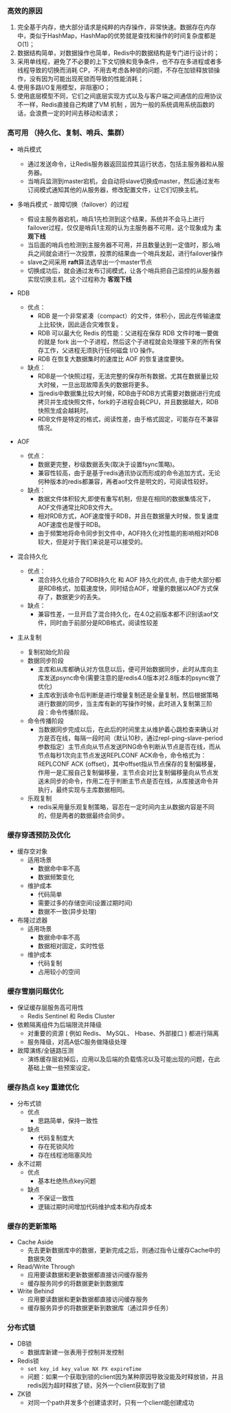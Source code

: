 ### 高效的原因

1. 完全基于内存，绝大部分请求是纯粹的内存操作，非常快速。数据存在内存中，类似于HashMap，HashMap的优势就是查找和操作的时间复杂度都是O(1)；
2. 数据结构简单，对数据操作也简单，Redis中的数据结构是专门进行设计的；
3. 采用单线程，避免了不必要的上下文切换和竞争条件，也不存在多进程或者多线程导致的切换而消耗 CP，不用去考虑各种锁的问题，不存在加锁释放锁操作，没有因为可能出现死锁而导致的性能消耗；
4. 使用多路I/O复用模型，非阻塞IO；
5. 使用底层模型不同，它们之间底层实现方式以及与客户端之间通信的应用协议不一样，Redis直接自己构建了VM 机制 ，因为一般的系统调用系统函数的话，会浪费一定的时间去移动和请求；

### 高可用 （持久化、复制、哨兵、集群）

* 哨兵模式
    - 通过发送命令，让Redis服务器返回监控其运行状态，包括主服务器和从服务器。
    - 当哨兵监测到master宕机，会自动将slave切换成master，然后通过发布订阅模式通知其他的从服务器，修改配置文件，让它们切换主机。
* 多哨兵模式 - 故障切换（failover）的过程
    - 假设主服务器宕机，哨兵1先检测到这个结果，系统并不会马上进行failover过程，仅仅是哨兵1主观的认为主服务器不可用，这个现象成为 **主观下线**
    - 当后面的哨兵也检测到主服务器不可用，并且数量达到一定值时，那么哨兵之间就会进行一次投票，投票的结果由一个哨兵发起，进行failover操作
    - slave之间采用 **raft**算法选举出一个master节点
    - 切换成功后，就会通过发布订阅模式，让各个哨兵把自己监控的从服务器实现切换主机，这个过程称为 **客观下线**

* RDB
    - 优点：
        + RDB 是一个非常紧凑（compact）的文件，体积小，因此在传输速度上比较快，因此适合灾难恢复。 
        + RDB 可以最大化 Redis 的性能：父进程在保存 RDB 文件时唯一要做的就是 fork 出一个子进程，然后这个子进程就会处理接下来的所有保存工作，父进程无须执行任何磁盘 I/O 操作。
        + RDB 在恢复大数据集时的速度比 AOF 的恢复速度要快。
    - 缺点：
        + RDB是一个快照过程，无法完整的保存所有数据，尤其在数据量比较大时候，一旦出现故障丢失的数据将更多。
        + 当redis中数据集比较大时候，RDB由于RDB方式需要对数据进行完成拷贝并生成快照文件，fork的子进程会耗CPU，并且数据越大，RDB快照生成会越耗时。
        + RDB文件是特定的格式，阅读性差，由于格式固定，可能存在不兼容情况。
* AOF
    - 优点：
        + 数据更完整，秒级数据丢失(取决于设置fsync策略)。
        + 兼容性较高，由于是基于redis通讯协议而形成的命令追加方式，无论何种版本的redis都兼容，再者aof文件是明文的，可阅读性较好。
    - 缺点：
        + 数据文件体积较大,即使有重写机制，但是在相同的数据集情况下，AOF文件通常比RDB文件大。
        + 相对RDB方式，AOF速度慢于RDB，并且在数据量大时候，恢复速度AOF速度也是慢于RDB。
        + 由于频繁地将命令同步到文件中，AOF持久化对性能的影响相对RDB较大，但是对于我们来说是可以接受的。
* 混合持久化
    - 优点：
        + 混合持久化结合了RDB持久化 和 AOF 持久化的优点, 由于绝大部分都是RDB格式，加载速度快，同时结合AOF，增量的数据以AOF方式保存了，数据更少的丢失。
    - 缺点：
        + 兼容性差，一旦开启了混合持久化，在4.0之前版本都不识别该aof文件，同时由于前部分是RDB格式，阅读性较差

* 主从复制
    - 复制初始化阶段
    - 数据同步阶段
        + 主库和从库都确认对方信息以后，便可开始数据同步，此时从库向主库发送psync命令(需要注意的是redis4.0版本对2.8版本的psync做了优化)
        + 主库收到该命令后判断是进行增量复制还是全量复制，然后根据策略进行数据的同步，当主库有新的写操作时候，此时进入复制第三阶段：命令传播阶段。
    - 命令传播阶段
        + 当数据同步完成以后，在此后的时间里主从维护着心跳检查来确认对方是否在线，每隔一段时间（默认10秒，通过repl-ping-slave-period参数指定）主节点向从节点发送PING命令判断从节点是否在线，而从节点每秒1次向主节点发送REPLCONF ACK命令，命令格式为：REPLCONF ACK {offset}，其中offset指从节点保存的复制偏移量，作用一是汇报自己复制偏移量，主节点会对比复制偏移量向从节点发送未同步的命令，作用二在于判断主节点是否在线，从库接送命令并执行，最终实现与主库数据相同。
    - 乐观复制
        + redis采用量乐观复制策略，容忍在一定时间内主从数据内容是不同的，但是两者的数据最终会同步。

### 缓存穿透预防及优化

* 缓存空对象
    - 适用场景
        + 数据命中率不高
        + 数据频繁变化
    - 维护成本
        + 代码简单
        + 需要过多的存储空间(设置过期时间)
        + 数据不一致(异步处理)
* 布隆过滤器
    - 适用场景
        + 数据命中率不高
        + 数据相对固定，实时性低
    - 维护成本
        + 代码复制
        + 占用较小的空间
        
### 缓存雪崩问题优化

* 保证缓存层服务高可用性
    - Redis Sentinel 和 Redis Cluster 
* 依赖隔离组件为后端限流并降级
    - 对重要的资源 ( 例如 Redis、 MySQL、 Hbase、外部接口 ) 都进行隔离
    - 服务降级，对高A低C服务做降级处理
* 故障演练/全链路压测
    - 演练缓存层宕掉后，应用以及后端的负载情况以及可能出现的问题，在此基础上做一些预案设定。

### 缓存热点 key 重建优化

* 分布式锁
    - 优点
        + 思路简单，保持一致性
    - 缺点
        + 代码复制度大
        + 存在死锁风险
        + 存在线程池阻塞风险
* 永不过期
    - 优点
        + 基本杜绝热点key问题
    - 缺点
        + 不保证一致性
        + 逻辑过期时间增加代码维护成本和内存成本

### 缓存的更新策略

* Cache Aside
    - 先去更新数据库中的数据，更新完成之后，则通过指令让缓存Cache中的数据失效
* Read/Write Through
    - 应用要读数据和更新数据都直接访问缓存服务
    - 缓存服务同步的将数据更新到数据库
* Write Behind
    - 应用要读数据和更新数据都直接访问缓存服务
    - 缓存服务异步的将数据更新到数据库（通过异步任务）

### 分布式锁

* DB锁
    - 数据库新建一张表用于控制并发控制
* Redis锁
    - `set key_id key_value NX PX expireTime`
    - 问题：如果一个获取到锁的client因为某种原因导致没能及时释放锁，并且redis因为超时释放了锁，另外一个client获取到了锁
* ZK锁
    - 对同一个path并发多个创建请求时，只有一个client能创建成功


